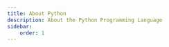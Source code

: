 ```yaml
---
title: About Python
description: About the Python Programming Language
sidebar:
    order: 1
---
```

